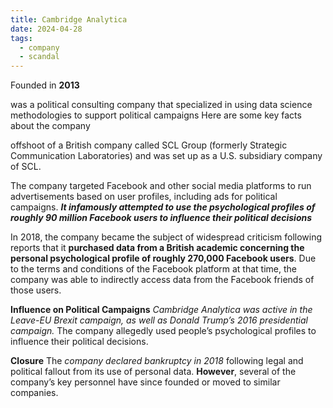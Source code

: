 ```yaml
---
title: Cambridge Analytica
date: 2024-04-28
tags:
  - company
  - scandal
---
```

Founded in **2013**

was a political consulting company that specialized in using data science methodologies to support political campaigns Here are some key facts about the company

offshoot of a British company called SCL Group (formerly Strategic Communication Laboratories) and was set up as a U.S. subsidiary company of SCL.

The company targeted Facebook and other social media platforms to run advertisements based on user profiles, including ads for political campaigns. ***It infamously attempted to use the psychological profiles of roughly 90 million Facebook users to influence their political decisions***

In 2018, the company became the subject of widespread criticism following reports that it **purchased data from a British academic concerning the personal psychological profile of roughly 270,000 Facebook users**. Due to the terms and conditions of the Facebook platform at that time, the company was able to indirectly access data from the Facebook friends of those users.

**Influence on Political Campaigns**
*Cambridge Analytica was active in the Leave-EU Brexit campaign, as well as Donald Trump’s 2016 presidential campaign.* The company allegedly used people’s psychological profiles to influence their political decisions.

**Closure**
The *company declared bankruptcy in 2018* following legal and political fallout from its use of personal data. **However**, several of the company’s key personnel have since founded or moved to similar companies.
